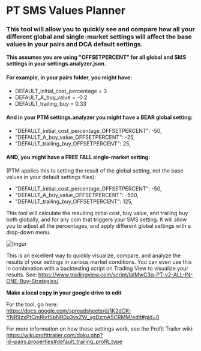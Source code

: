 # PT SMS Values Planner

### This tool will allow you to quickly see and compare how all your different global and single-market settings will affect the base values in your pairs and DCA default settings.

__This assumes you are using "OFFSETPERCENT" for all global and SMS settings in your settings.analyzer.json.__

#### For example, in your pairs folder, you might have:
- DEFAULT_initial_cost_percentage = 3
- DEFAULT_A_buy_value = -0.2
- DEFAULT_trailing_buy = 0.33

#### And in your PTM settings.analyzer you might have a BEAR global setting:
- "DEFAULT_initial_cost_percentage_OFFSETPERCENT": -50,
- "DEFAULT_A_buy_value_OFFSETPERCENT": -25,
- "DEFAULT_trailing_buy_OFFSETPERCENT": 25,

#### AND, you might have a FREE FALL single-market setting: 
(PTM applies this to setting the result of the global setting, not the base values in your default settings files):
- "DEFAULT_initial_cost_percentage_OFFSETPERCENT": -50,
- "DEFAULT_A_buy_value_OFFSETPERCENT": -500,
- "DEFAULT_trailing_buy_OFFSETPERCENT": 125,

This tool will calculate the resulting initial cost, buy value, and trailing buy both globally, and for any coin that triggers your SMS setting.  It will allow you to adjust all the percentages, and apply different global settings with a drop-down menu.

![Imgur](https://media.giphy.com/media/SqwDN1AKHLrmAAXZEo/giphy.gif)

This is an excellent way to quickly visualize, compare, and analyze the results of your settings in various market conditions.  You can even use this in combination with a backtesting script on Trading View to visualize your results.  See: https://www.tradingview.com/script/IalMwC3q-PT-v2-ALL-IN-ONE-Buy-Strategies/

__Make a local copy in your google drive to edit__

For the tool, go here:  
https://docs.google.com/spreadsheets/d/1K2dCK-YNR9zxPtCmRlvfSbNR0u3vxZW_xgDzmA5CRMM/edit#gid=0

For more information on how these settings work, see the Profit Trailer wiki:  
https://wiki.profittrailer.com/doku.php?id=pairs.properties#default_trailing_profit_type
